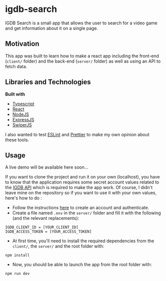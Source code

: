 # igdb-search

IGDB Search is a small app that allows the user to search for a video game and get information about it on a single page.

## Motivation

This app was built to learn how to make a react app including the front-end (`client/` folder) and the back-end (`server/` folder) as well as using an API to fetch data.

## Libraries and Technologies

<b>Built with</b>

- [Typescript](https://www.typescriptlang.org/)
- [React](https://fr.reactjs.org/)
- [NodeJS](https://nodejs.org/en/)
- [ExpressJS](https://expressjs.com/fr/)
- [SwiperJS](https://swiperjs.com/)

I also wanted to test [ESLint](https://eslint.org/) and [Prettier](https://prettier.io/) to make my own opinion about these tools.

## Usage

A live demo will be available here soon...

If you want to clone the project and run it on your own (localhost), you have to know that the application requires some secret account values related to the [IGDB API](https://www.igdb.com/api) which is required to make the app work. Of course, I didn't leave mine on the repository so if you want to use it with your own values, here's how to do :

- Follow the instructions [here](https://api-docs.igdb.com/#about) to create an account and authenticate.
- Create a file named `.env` in the `server/` folder and fill it with the following (and the relevant replacements):

```
IGDB_CLIENT_ID = [YOUR_CLIENT_ID]
IGDB_ACCESS_TOKEN = [YOUR_ACCESS_TOKEN]
```

- At first time, you'll need to install the required dependencies from the `client/`, the `server/` and the root folder with:

```
npm install
```

- Now, you should be able to launch the app from the root folder with:

```
npm run dev
```
